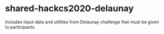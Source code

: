 # shared-hackcs2020-delaunay
Includes input data and utilities from Delaunay challenge that must be given to participants
